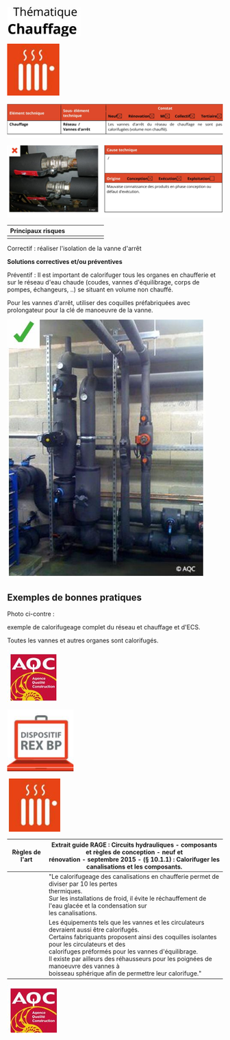 ![](<images/Calorifugeage des réseaux - Non qualité/_page_0_Picture_0.jpeg>)

![](<images/Calorifugeage des réseaux - Non qualité/_page_0_Picture_1.jpeg>)

![](<images/Calorifugeage des réseaux - Non qualité/_page_0_Picture_2.jpeg>)

![](<images/Calorifugeage des réseaux - Non qualité/_page_0_Picture_3.jpeg>)

| Principaux risques |  |  |  |  |  |  |
|--------------------|--|--|--|--|--|--|
|                    |  |  |  |  |  |  |

Correctif : réaliser l'isolation de la vanne d'arrêt

**Solutions correctives et/ou préventives**

Préventif : Il est important de calorifuger tous les organes en chaufferie et sur le réseau d'eau chaude (coudes, vannes d'équilibrage, corps de pompes, échangeurs, ..) se situant en volume non chauffé.

Pour les vannes d'arrêt, utiliser des coquilles préfabriquées avec prolongateur pour la clé de manoeuvre de la vanne.

![](<images/Calorifugeage des réseaux - Non qualité/_page_0_Picture_9.jpeg>)

## **Exemples de bonnes pratiques**

Photo ci-contre :

exemple de calorifugeage complet du réseau et chauffage et d'ECS.

Toutes les vannes et autres organes sont calorifugés.

![](<images/Calorifugeage des réseaux - Non qualité/_page_0_Picture_15.jpeg>)

![](<images/Calorifugeage des réseaux - Non qualité/_page_1_Picture_0.jpeg>)

![](<images/Calorifugeage des réseaux - Non qualité/_page_1_Picture_2.jpeg>)

| Règles de l'art | Extrait guide RAGE : Circuits hydrauliques - composants et règles de conception - neuf et<br>rénovation - septembre 2015 - (§ 10.1.1) : Calorifuger les canalisations et les composants.                                                                                                                                                                                                       |
|-----------------|------------------------------------------------------------------------------------------------------------------------------------------------------------------------------------------------------------------------------------------------------------------------------------------------------------------------------------------------------------------------------------------------|
|                 | "Le calorifugeage des canalisations en chaufferie permet de diviser par 10 les pertes<br>thermiques.<br>Sur les installations de froid, il évite le réchauffement de l'eau glacée et la condensation sur<br>les canalisations.                                                                                                                                                                 |
|                 | Les équipements tels que les vannes et les circulateurs devraient aussi être calorifugés.<br>Certains fabriquants proposent ainsi des coquilles isolantes pour les circulateurs et des<br>calorifuges préformés pour les vannes d'équilibrage.<br>Il existe par ailleurs des réhausseurs pour les poignées de manoeuvre des vannes à<br>boisseau sphérique afin de permettre leur calorifuge." |

![](<images/Calorifugeage des réseaux - Non qualité/_page_1_Picture_5.jpeg>)